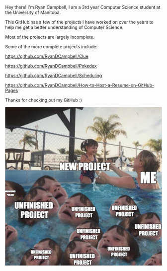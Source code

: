 
Hey there! I'm Ryan Campbell, I am a 3rd year Computer Science student at the University of Manitoba. 

This GitHub has a few of the projects I have worked on over the years to help me get a better understanding of Computer Science.

Most of the projects are largely incomplete.

Some of the more complete projects include:

https://github.com/RyanDCampbell/Clue

https://github.com/RyanDCampbell/Pokedex

https://github.com/RyanDCampbell/Scheduling

https://github.com/RyanDCampbell/How-to-Host-a-Resume-on-GitHub-Pages

Thanks for checking out my GitHub :)

![GitHub Meme](https://github.com/RyanDCampbell/RyanDCampbell/blob/cecfd1fd7527e5cbf8ad099963f77407d74c5a77/GitHub%20Meme.jpg)
